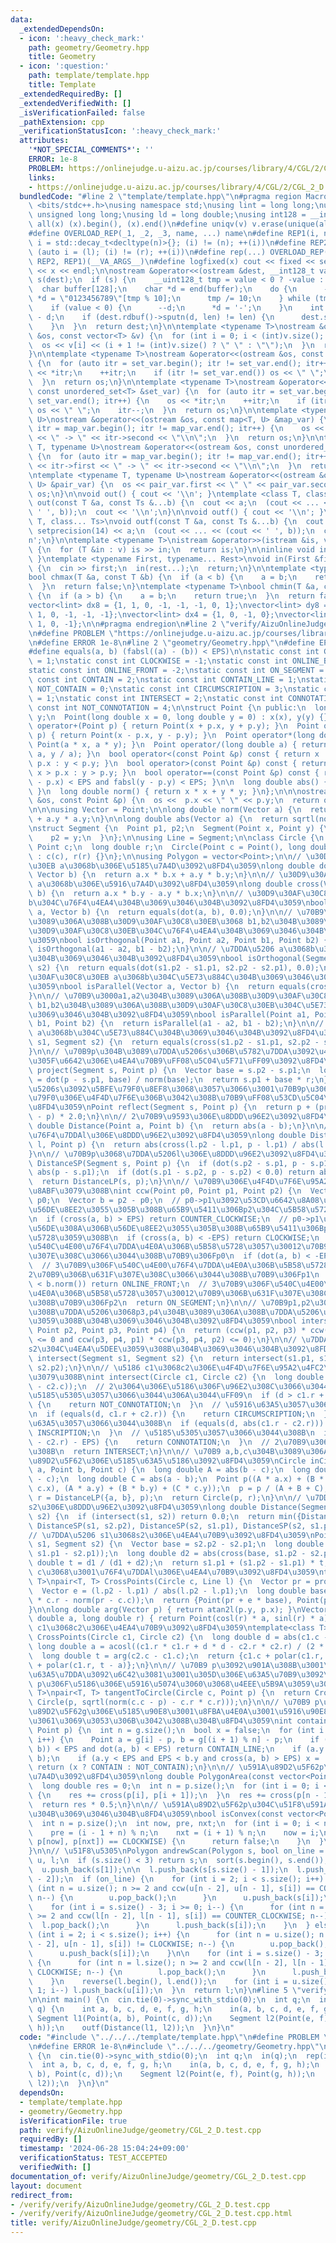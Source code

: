 ```yaml
---
data:
  _extendedDependsOn:
  - icon: ':heavy_check_mark:'
    path: geometry/Geometry.hpp
    title: Geometry
  - icon: ':question:'
    path: template/template.hpp
    title: Template
  _extendedRequiredBy: []
  _extendedVerifiedWith: []
  _isVerificationFailed: false
  _pathExtension: cpp
  _verificationStatusIcon: ':heavy_check_mark:'
  attributes:
    '*NOT_SPECIAL_COMMENTS*': ''
    ERROR: 1e-8
    PROBLEM: https://onlinejudge.u-aizu.ac.jp/courses/library/4/CGL/2/CGL_2_D
    links:
    - https://onlinejudge.u-aizu.ac.jp/courses/library/4/CGL/2/CGL_2_D
  bundledCode: "#line 2 \"template/template.hpp\"\n#pragma region Macros\n#include\
    \ <bits/stdc++.h>\nusing namespace std;\nusing lint = long long;\nusing ull =\
    \ unsigned long long;\nusing ld = long double;\nusing int128 = __int128_t;\n#define\
    \ all(x) (x).begin(), (x).end()\n#define uniqv(v) v.erase(unique(all(v)), v.end())\n\
    #define OVERLOAD_REP(_1, _2, _3, name, ...) name\n#define REP1(i, n) for (auto\
    \ i = std::decay_t<decltype(n)>{}; (i) != (n); ++(i))\n#define REP2(i, l, r) for\
    \ (auto i = (l); (i) != (r); ++(i))\n#define rep(...) OVERLOAD_REP(__VA_ARGS__,\
    \ REP2, REP1)(__VA_ARGS__)\n#define logfixed(x) cout << fixed << setprecision(10)\
    \ << x << endl;\n\nostream &operator<<(ostream &dest, __int128_t value) {\n  ostream::sentry\
    \ s(dest);\n  if (s) {\n    __uint128_t tmp = value < 0 ? -value : value;\n  \
    \  char buffer[128];\n    char *d = end(buffer);\n    do {\n      --d;\n     \
    \ *d = \"0123456789\"[tmp % 10];\n      tmp /= 10;\n    } while (tmp != 0);\n\
    \    if (value < 0) {\n      --d;\n      *d = '-';\n    }\n    int len = end(buffer)\
    \ - d;\n    if (dest.rdbuf()->sputn(d, len) != len) {\n      dest.setstate(ios_base::badbit);\n\
    \    }\n  }\n  return dest;\n}\n\ntemplate <typename T>\nostream &operator<<(ostream\
    \ &os, const vector<T> &v) {\n  for (int i = 0; i < (int)v.size(); i++) {\n  \
    \  os << v[i] << (i + 1 != (int)v.size() ? \" \" : \"\");\n  }\n  return os;\n\
    }\n\ntemplate <typename T>\nostream &operator<<(ostream &os, const set<T> &set_var)\
    \ {\n  for (auto itr = set_var.begin(); itr != set_var.end(); itr++) {\n    os\
    \ << *itr;\n    ++itr;\n    if (itr != set_var.end()) os << \" \";\n    itr--;\n\
    \  }\n  return os;\n}\n\ntemplate <typename T>\nostream &operator<<(ostream &os,\
    \ const unordered_set<T> &set_var) {\n  for (auto itr = set_var.begin(); itr !=\
    \ set_var.end(); itr++) {\n    os << *itr;\n    ++itr;\n    if (itr != set_var.end())\
    \ os << \" \";\n    itr--;\n  }\n  return os;\n}\n\ntemplate <typename T, typename\
    \ U>\nostream &operator<<(ostream &os, const map<T, U> &map_var) {\n  for (auto\
    \ itr = map_var.begin(); itr != map_var.end(); itr++) {\n    os << itr->first\
    \ << \" -> \" << itr->second << \"\\n\";\n  }\n  return os;\n}\n\ntemplate <typename\
    \ T, typename U>\nostream &operator<<(ostream &os, const unordered_map<T, U> &map_var)\
    \ {\n  for (auto itr = map_var.begin(); itr != map_var.end(); itr++) {\n    os\
    \ << itr->first << \" -> \" << itr->second << \"\\n\";\n  }\n  return os;\n}\n\
    \ntemplate <typename T, typename U>\nostream &operator<<(ostream &os, const pair<T,\
    \ U> &pair_var) {\n  os << pair_var.first << \" \" << pair_var.second;\n  return\
    \ os;\n}\n\nvoid out() { cout << '\\n'; }\ntemplate <class T, class... Ts>\nvoid\
    \ out(const T &a, const Ts &...b) {\n  cout << a;\n  (cout << ... << (cout <<\
    \ ' ', b));\n  cout << '\\n';\n}\n\nvoid outf() { cout << '\\n'; }\ntemplate <class\
    \ T, class... Ts>\nvoid outf(const T &a, const Ts &...b) {\n  cout << fixed <<\
    \ setprecision(14) << a;\n  (cout << ... << (cout << ' ', b));\n  cout << '\\\
    n';\n}\n\ntemplate <typename T>\nistream &operator>>(istream &is, vector<T> &v)\
    \ {\n  for (T &in : v) is >> in;\n  return is;\n}\n\ninline void in(void) { return;\
    \ }\ntemplate <typename First, typename... Rest>\nvoid in(First &first, Rest &...rest)\
    \ {\n  cin >> first;\n  in(rest...);\n  return;\n}\n\ntemplate <typename T>\n\
    bool chmax(T &a, const T &b) {\n  if (a < b) {\n    a = b;\n    return true;\n\
    \  }\n  return false;\n}\ntemplate <typename T>\nbool chmin(T &a, const T &b)\
    \ {\n  if (a > b) {\n    a = b;\n    return true;\n  }\n  return false;\n}\n\n\
    vector<lint> dx8 = {1, 1, 0, -1, -1, -1, 0, 1};\nvector<lint> dy8 = {0, 1, 1,\
    \ 1, 0, -1, -1, -1};\nvector<lint> dx4 = {1, 0, -1, 0};\nvector<lint> dy4 = {0,\
    \ 1, 0, -1};\n\n#pragma endregion\n#line 2 \"verify/AizuOnlineJudge/geometry/CGL_2_D.test.cpp\"\
    \n#define PROBLEM \"https://onlinejudge.u-aizu.ac.jp/courses/library/4/CGL/2/CGL_2_D\"\
    \n#define ERROR 1e-8\n#line 2 \"geometry/Geometry.hpp\"\n#define EPS (1e-10)\n\
    #define equals(a, b) (fabsl((a) - (b)) < EPS)\n\nstatic const int COUNTER_CLOCKWISE\
    \ = 1;\nstatic const int CLOCKWISE = -1;\nstatic const int ONLINE_BACK = 2;\n\
    static const int ONLINE_FRONT = -2;\nstatic const int ON_SEGMENT = 0;\nstatic\
    \ const int CONTAIN = 2;\nstatic const int CONTAIN_LINE = 1;\nstatic const int\
    \ NOT_CONTAIN = 0;\nstatic const int CIRCUMSCRIPTION = 3;\nstatic const int INSCRIPTION\
    \ = 1;\nstatic const int INTERSECT = 2;\nstatic const int CONNOTATION = 0;\nstatic\
    \ const int NOT_CONNOTATION = 4;\n\nstruct Point {\n public:\n  long double x,\
    \ y;\n  Point(long double x = 0, long double y = 0) : x(x), y(y) {}\n\n  Point\
    \ operator+(Point p) { return Point(x + p.x, y + p.y); }\n  Point operator-(Point\
    \ p) { return Point(x - p.x, y - p.y); }\n  Point operator*(long double a) { return\
    \ Point(a * x, a * y); }\n  Point operator/(long double a) { return Point(x /\
    \ a, y / a); }\n  bool operator<(const Point &p) const { return x != p.x ? x <\
    \ p.x : y < p.y; }\n  bool operator>(const Point &p) const { return x != p.x ?\
    \ x > p.x : y > p.y; }\n  bool operator==(const Point &p) const { return fabsl(x\
    \ - p.x) < EPS and fabsl(y - p.y) < EPS; }\n\n  long double abs() { return sqrtl(norm());\
    \ }\n  long double norm() { return x * x + y * y; }\n};\n\n\nostream &operator<<(ostream\
    \ &os, const Point &p) {\n  os <<  p.x << \" \" << p.y;\n  return os;\n}\n\n\n\
    \n\n\nusing Vector = Point;\n\nlong double norm(Vector a) {\n  return a.x * a.x\
    \ + a.y * a.y;\n}\n\nlong double abs(Vector a) {\n  return sqrtl(norm(a));\n}\n\
    \nstruct Segment {\n  Point p1, p2;\n  Segment(Point x, Point y) {\n    p1 = x;\n\
    \    p2 = y;\n  }\n};\n\nusing Line = Segment;\n\nclass Circle {\n public:\n \
    \ Point c;\n  long double r;\n  Circle(Point c = Point(), long double r = 0.0)\
    \ : c(c), r(r) {}\n};\n\nusing Polygon = vector<Point>;\n\n// \u30D9\u30AF\u30C8\
    \u30EB a\u3068b\u306E\u5185\u7A4D\u3092\u8FD4\u3059\nlong double dot(Vector a,\
    \ Vector b) {\n  return a.x * b.x + a.y * b.y;\n}\n\n// \u30D9\u30AF\u30C8\u30EB\
    \ a\u3068b\u306E\u5916\u7A4D\u3092\u8FD4\u3059\nlong double cross(Vector a, Vector\
    \ b) {\n  return a.x * b.y - a.y * b.x;\n}\n\n// \u30D9\u30AF\u30C8\u30EB a\u3068\
    b\u304C\u76F4\u4EA4\u304B\u3069\u3046\u304B\u3092\u8FD4\u3059\nbool isOrthogonal(Vector\
    \ a, Vector b) {\n  return equals(dot(a, b), 0.0);\n}\n\n// \u70B9\u3000a1,a2\u304B\
    \u3089\u306A\u308B\u30D9\u30AF\u30C8\u30EB\u3068 b1,b2\u304B\u3089\u306A\u308B\
    \u30D9\u30AF\u30C8\u30EB\u304C\u76F4\u4EA4\u304B\u3069\u3046\u304B\u3092\u8FD4\
    \u3059\nbool isOrthogonal(Point a1, Point a2, Point b1, Point b2) {\n  return\
    \ isOrthogonal(a1 - a2, b1 - b2);\n}\n\n// \u7DDA\u5206 a\u3068b\u304C\u76F4\u4EA4\
    \u304B\u3069\u3046\u304B\u3092\u8FD4\u3059\nbool isOrthogonal(Segment s1, Segment\
    \ s2) {\n  return equals(dot(s1.p2 - s1.p1, s2.p2 - s2.p1), 0.0);\n}\n\n// \u30D9\
    \u30AF\u30C8\u30EB a\u3068b\u304C\u5E73\u884C\u304B\u3069\u3046\u304B\u3092\u8FD4\
    \u3059\nbool isParallel(Vector a, Vector b) {\n  return equals(cross(a, b), 0.0);\n\
    }\n\n// \u70B9\u3000a1,a2\u304B\u3089\u306A\u308B\u30D9\u30AF\u30C8\u30EB\u3068\
    \ b1,b2\u304B\u3089\u306A\u308B\u30D9\u30AF\u30C8\u30EB\u304C\u5E73\u884C\u304B\
    \u3069\u3046\u304B\u3092\u8FD4\u3059\nbool isParallel(Point a1, Point a2, Point\
    \ b1, Point b2) {\n  return isParallel(a1 - a2, b1 - b2);\n}\n\n// \u7DDA\u5206\
    \ a\u3068b\u304C\u5E73\u884C\u304B\u3069\u3046\u304B\u3092\u8FD4\u3059\nbool isParallel(Segment\
    \ s1, Segment s2) {\n  return equals(cross(s1.p2 - s1.p1, s2.p2 - s2.p1), 0.0);\n\
    }\n\n// \u70B9p\u304B\u3089\u7DDA\u5206s\u306B\u5782\u7DDA\u3092\u4E0B\u308D\u3057\
    \u305F\u6642\u306E\u4EA4\u70B9\uFF08\u5C04\u5F71\uFF09\u3092\u8FD4\u3059\nPoint\
    \ project(Segment s, Point p) {\n  Vector base = s.p2 - s.p1;\n  long double r\
    \ = dot(p - s.p1, base) / norm(base);\n  return s.p1 + base * r;\n}\n\n// \u7DDA\
    \u5206s\u3092\u5BFE\u79F0\u8EF8\u3068\u3057\u3066\u3001\u70B9p\u3068\u7DDA\u5BFE\
    \u79F0\u306E\u4F4D\u7F6E\u306B\u3042\u308B\u70B9\uFF08\u53CD\u5C04\uFF09\u3092\
    \u8FD4\u3059\nPoint reflect(Segment s, Point p) {\n  return p + (project(s, p)\
    \ - p) * 2.0;\n}\n\n// 2\u70B9\u9593\u306E\u8DDD\u96E2\u3092\u8FD4\u3059\nlong\
    \ double Distance(Point a, Point b) {\n  return abs(a - b);\n}\n\n// \u70B9p\u3068\
    \u76F4\u7DDAl\u306E\u8DDD\u96E2\u3092\u8FD4\u3059\nlong double DistanceLP(Line\
    \ l, Point p) {\n  return abs(cross(l.p2 - l.p1, p - l.p1) / abs(l.p2 - l.p1));\n\
    }\n\n// \u70B9p\u3068\u7DDA\u5206l\u306E\u8DDD\u96E2\u3092\u8FD4\u3059\nlong double\
    \ DistanceSP(Segment s, Point p) {\n  if (dot(s.p2 - s.p1, p - s.p1) < 0.0) return\
    \ abs(p - s.p1);\n  if (dot(s.p1 - s.p2, p - s.p2) < 0.0) return abs(p - s.p2);\n\
    \  return DistanceLP(s, p);\n}\n\n// \u70B9\u306E\u4F4D\u7F6E\u95A2\u4FC2\u3092\
    \u8ABF\u3079\u308B\nint ccw(Point p0, Point p1, Point p2) {\n  Vector a = p1 -\
    \ p0;\n  Vector b = p2 - p0;\n  // p0->p1\u3092\u53CD\u6642\u8A08\u56DE\u308A\u306B\
    \u56DE\u8EE2\u3055\u305B\u308B\u65B9\u5411\u306Bp2\u304C\u5B58\u5728\u3059\u308B\
    \n  if (cross(a, b) > EPS) return COUNTER_CLOCKWISE;\n  // p0->p1\u3092\u6642\u8A08\
    \u56DE\u308A\u306B\u56DE\u8EE2\u3055\u305B\u308B\u65B9\u5411\u306Bp2\u304C\u5B58\
    \u5728\u3059\u308B\n  if (cross(a, b) < -EPS) return CLOCKWISE;\n  // 3\u70B9\u306F\
    \u540C\u4E00\u76F4\u7DDA\u4E0A\u306B\u5B58\u5728\u3057\u30012\u70B9\u306B\u631F\
    \u307E\u308C\u3066\u3044\u308B\u70B9\u306Fp0\n  if (dot(a, b) < -EPS) return ONLINE_BACK;\n\
    \  // 3\u70B9\u306F\u540C\u4E00\u76F4\u7DDA\u4E0A\u306B\u5B58\u5728\u3057\u3001\
    2\u70B9\u306B\u631F\u307E\u308C\u3066\u3044\u308B\u70B9\u306Fp1\n  if (a.norm()\
    \ < b.norm()) return ONLINE_FRONT;\n  // 3\u70B9\u306F\u540C\u4E00\u76F4\u7DDA\
    \u4E0A\u306B\u5B58\u5728\u3057\u30012\u70B9\u306B\u631F\u307E\u308C\u3066\u3044\
    \u308B\u70B9\u306Fp2\n  return ON_SEGMENT;\n}\n\n// \u70B9p1,p2\u304B\u3089\u306A\
    \u308B\u7DDA\u5206\u3068p3,p4\u304B\u3089\u306A\u308B\u7DDA\u5206\u304C\u4EA4\u5DEE\
    \u3059\u308B\u304B\u3069\u3046\u304B\u3092\u8FD4\u3059\nbool intersect(Point p1,\
    \ Point p2, Point p3, Point p4) {\n  return (ccw(p1, p2, p3) * ccw(p1, p2, p4)\
    \ <= 0 and ccw(p3, p4, p1) * ccw(p3, p4, p2) <= 0);\n}\n\n// \u7DDA\u5206 s1\u3068\
    s2\u304C\u4EA4\u5DEE\u3059\u308B\u304B\u3069\u3046\u304B\u3092\u8FD4\u3059\nbool\
    \ intersect(Segment s1, Segment s2) {\n  return intersect(s1.p1, s1.p2, s2.p1,\
    \ s2.p2);\n}\n\n// \u5186 c1\u3068c2\u306E\u4F4D\u7F6E\u95A2\u4FC2\u3092\u8ABF\
    \u3079\u308B\nint intersect(Circle c1, Circle c2) {\n  long double d = abs((c1.c\
    \ - c2.c));\n  // 2\u3064\u306E\u5186\u306F\u96E2\u308C\u3066\u3044\u308B\uFF08\
    \u5185\u5305\u3057\u3066\u3044\u306A\u3044\uFF09\n  if (d > c1.r + c2.r + EPS)\
    \ {\n    return NOT_CONNOTATION;\n  }\n  // \u5916\u63A5\u3057\u3066\u3044\u308B\
    \n  if (equals(d, c1.r + c2.r)) {\n    return CIRCUMSCRIPTION;\n  }\n  // \u5185\
    \u63A5\u3057\u3066\u3044\u308B\n  if (equals(d, abs(c1.r - c2.r))) {\n    return\
    \ INSCRIPTION;\n  }\n  // \u5185\u5305\u3057\u3066\u3044\u308B\n  if (d < abs(c1.r\
    \ - c2.r) - EPS) {\n    return CONNOTATION;\n  }\n  // 2\u70B9\u3067\u4EA4\u308F\
    \u308B\n  return INTERSECT;\n}\n\n// \u70B9 a,b,c\u304B\u3089\u306A\u308B\u4E09\
    \u89D2\u5F62\u306E\u5185\u63A5\u5186\u3092\u8FD4\u3059\nCircle inCircle(Point\
    \ a, Point b, Point c) {\n  long double A = abs(b - c);\n  long double B = abs(a\
    \ - c);\n  long double C = abs(a - b);\n  Point p((A * a.x) + (B * b.x) + (C *\
    \ c.x), (A * a.y) + (B * b.y) + (C * c.y));\n  p = p / (A + B + C);\n  long double\
    \ r = DistanceLP({a, b}, p);\n  return Circle(p, r);\n}\n\n// \u7DDA\u5206 s1\u3068\
    s2\u306E\u8DDD\u96E2\u3092\u8FD4\u3059\nlong double Distance(Segment s1, Segment\
    \ s2) {\n  if (intersect(s1, s2)) return 0.0;\n  return min({DistanceSP(s1, s2.p1),\
    \ DistanceSP(s1, s2.p2), DistanceSP(s2, s1.p1), DistanceSP(s2, s1.p2)});\n}\n\n\
    // \u7DDA\u5206 s1\u3068s2\u306E\u4EA4\u70B9\u3092\u8FD4\u3059\nPoint CrossPoint(Segment\
    \ s1, Segment s2) {\n  Vector base = s2.p2 - s2.p1;\n  long double d1 = abs(cross(base,\
    \ s1.p1 - s2.p1));\n  long double d2 = abs(cross(base, s1.p2 - s2.p1));\n  long\
    \ double t = d1 / (d1 + d2);\n  return s1.p1 + (s1.p2 - s1.p1) * t;\n}\n\n// \u5186\
    \ c\u3068\u3001\u76F4\u7DDAl\u306E\u4EA4\u70B9\u3092\u8FD4\u3059\ntemplate<class\
    \ T>\npair<T, T> CrossPoints(Circle c, Line l) {\n  Vector pr = project(l, c.c);\n\
    \  Vector e = (l.p2 - l.p1) / abs(l.p2 - l.p1);\n  long double base = sqrtl(c.r\
    \ * c.r - norm(pr - c.c));\n  return {Point(pr + e * base), Point(pr - e * base)};\n\
    }\n\nlong double arg(Vector p) { return atan2l(p.y, p.x); }\nVector polar(long\
    \ double a, long double r) { return Point(cosl(r) * a, sinl(r) * a); }\n\n// \u5186\
    \ c1\u3068c2\u306E\u4EA4\u70B9\u3092\u8FD4\u3059\ntemplate<class T>\npair<T, T>\
    \ CrossPoints(Circle c1, Circle c2) {\n  long double d = abs(c1.c - c2.c);\n \
    \ long double a = acosl((c1.r * c1.r + d * d - c2.r * c2.r) / (2 * c1.r * d));\n\
    \  long double t = arg(c2.c - c1.c);\n  return {c1.c + polar(c1.r, t + a), c1.c\
    \ + polar(c1.r, t - a)};\n}\n\n// \u70B9 p\u3092\u901A\u308B\u3001\u5186c\u306E\
    \u63A5\u7DDA\u3092\u6C42\u3081\u3001\u305D\u306E\u63A5\u70B9\u3092\u8FD4\u3059\
    \ p\u306F\u5186\u306E\u5916\u5074\u3060\u3068\u4EEE\u5B9A\u3059\u308B\ntemplate<class\
    \ T>\npair<T, T> tangentToCircle(Circle c, Point p) {\n  return CrossPoints<Point>(c,\
    \ Circle(p, sqrtl(norm(c.c - p) - c.r * c.r)));\n}\n\n// \u70B9 p\u304C\u3001\u591A\
    \u89D2\u5F62g\u306E\u5185\u90E8\u3001\u8FBA\u4E0A\u3001\u5916\u90E8\u306E\u3046\
    \u3061\u3069\u3053\u306B\u3042\u308B\u304B\u8FD4\u3059\nint contains(Polygon g,\
    \ Point p) {\n  int n = g.size();\n  bool x = false;\n  for (int i = 0; i < n;\
    \ i++) {\n    Point a = g[i] - p, b = g[(i + 1) % n] - p;\n    if (abs(cross(a,\
    \ b)) < EPS and dot(a, b) < EPS) return CONTAIN_LINE;\n    if (a.y > b.y) swap(a,\
    \ b);\n    if (a.y < EPS and EPS < b.y and cross(a, b) > EPS) x = !x;\n  }\n \
    \ return (x ? CONTAIN : NOT_CONTAIN);\n}\n\n// \u591A\u89D2\u5F62p\u306E\u9762\
    \u7A4D\u3092\u8FD4\u3059\nlong double PolygonArea(const vector<Point> &p) {\n\
    \  long double res = 0;\n  int n = p.size();\n  for (int i = 0; i < n - 1; i++)\
    \ {\n    res += cross(p[i], p[i + 1]);\n  }\n  res += cross(p[n - 1], p[0]);\n\
    \  return res * 0.5;\n}\n\n// \u591A\u89D2\u5F62p\u304C\u51F8\u591A\u89D2\u5F62\
    \u304B\u3069\u3046\u304B\u8FD4\u3059\nbool isConvex(const vector<Point> &p) {\n\
    \  int n = p.size();\n  int now, pre, nxt;\n  for (int i = 0; i < n; i++) {\n\
    \    pre = (i - 1 + n) % n;\n    nxt = (i + 1) % n;\n    now = i;\n    if (ccw(p[pre],\
    \ p[now], p[nxt]) == CLOCKWISE) {\n      return false;\n    }\n  }\n  return true;\n\
    }\n\n// \u51F8\u5305\nPolygon andrewScan(Polygon s, bool on_line = 0) {\n  Polygon\
    \ u, l;\n  if (s.size() < 3) return s;\n  sort(s.begin(), s.end());\n\n  u.push_back(s[0]);\n\
    \  u.push_back(s[1]);\n\n  l.push_back(s[s.size() - 1]);\n  l.push_back(s[s.size()\
    \ - 2]);\n  if (on_line) {\n    for (int i = 2; i < s.size(); i++) {\n      for\
    \ (int n = u.size(); n >= 2 and ccw(u[n - 2], u[n - 1], s[i]) == COUNTER_CLOCKWISE;\
    \ n--) {\n        u.pop_back();\n      }\n      u.push_back(s[i]);\n    }\n\n\
    \    for (int i = s.size() - 3; i >= 0; i--) {\n      for (int n = l.size(); n\
    \ >= 2 and ccw(l[n - 2], l[n - 1], s[i]) == COUNTER_CLOCKWISE; n--) {\n      \
    \  l.pop_back();\n      }\n      l.push_back(s[i]);\n    }\n  } else {\n    for\
    \ (int i = 2; i < s.size(); i++) {\n      for (int n = u.size(); n >= 2 and ccw(u[n\
    \ - 2], u[n - 1], s[i]) != CLOCKWISE; n--) {\n        u.pop_back();\n      }\n\
    \      u.push_back(s[i]);\n    }\n\n    for (int i = s.size() - 3; i >= 0; i--)\
    \ {\n      for (int n = l.size(); n >= 2 and ccw(l[n - 2], l[n - 1], s[i]) !=\
    \ CLOCKWISE; n--) {\n        l.pop_back();\n      }\n      l.push_back(s[i]);\n\
    \    }\n    reverse(l.begin(), l.end());\n    for (int i = u.size() - 2; i >=\
    \ 1; i--) l.push_back(u[i]);\n  }\n  return l;\n}\n#line 5 \"verify/AizuOnlineJudge/geometry/CGL_2_D.test.cpp\"\
    \n\nint main() {\n  cin.tie(0)->sync_with_stdio(0);\n  int q;\n  in(q);\n  rep(i,\
    \ q) {\n    int a, b, c, d, e, f, g, h;\n    in(a, b, c, d, e, f, g, h);\n   \
    \ Segment l1(Point(a, b), Point(c, d));\n    Segment l2(Point(e, f), Point(g,\
    \ h));\n    outf(Distance(l1, l2));\n  }\n}\n"
  code: "#include \"../../../template/template.hpp\"\n#define PROBLEM \"https://onlinejudge.u-aizu.ac.jp/courses/library/4/CGL/2/CGL_2_D\"\
    \n#define ERROR 1e-8\n#include \"../../../geometry/Geometry.hpp\"\n\nint main()\
    \ {\n  cin.tie(0)->sync_with_stdio(0);\n  int q;\n  in(q);\n  rep(i, q) {\n  \
    \  int a, b, c, d, e, f, g, h;\n    in(a, b, c, d, e, f, g, h);\n    Segment l1(Point(a,\
    \ b), Point(c, d));\n    Segment l2(Point(e, f), Point(g, h));\n    outf(Distance(l1,\
    \ l2));\n  }\n}\n"
  dependsOn:
  - template/template.hpp
  - geometry/Geometry.hpp
  isVerificationFile: true
  path: verify/AizuOnlineJudge/geometry/CGL_2_D.test.cpp
  requiredBy: []
  timestamp: '2024-06-28 15:04:24+09:00'
  verificationStatus: TEST_ACCEPTED
  verifiedWith: []
documentation_of: verify/AizuOnlineJudge/geometry/CGL_2_D.test.cpp
layout: document
redirect_from:
- /verify/verify/AizuOnlineJudge/geometry/CGL_2_D.test.cpp
- /verify/verify/AizuOnlineJudge/geometry/CGL_2_D.test.cpp.html
title: verify/AizuOnlineJudge/geometry/CGL_2_D.test.cpp
---
```

